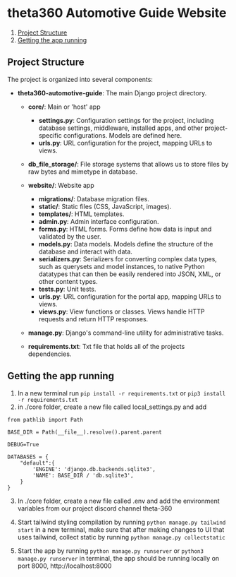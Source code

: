 # theta360 Automotive Guide Website

1. [Project Structure](#project-structure)
2. [Getting the app running](#getting-the-app-running)

## Project Structure

The project is organized into several components:

- **theta360-automotive-guide**: The main Django project directory.

  - **core/**: Main or 'host' app
    - **settings.py**: Configuration settings for the project, including database settings, middleware, installed apps, and other project-specific configurations. Models are defined here.
    - **urls.py**: URL configuration for the project, mapping URLs to views.
  - **db_file_storage/**: File storage systems that allows us to store files by raw bytes and mimetype in database.
  - **website/**: Website app
    - **migrations/**: Database migration files.
    - **static/**: Static files (CSS, JavaScript, images).
    - **templates/**: HTML templates.
    - **admin.py**: Admin interface configuration.
    - **forms.py**: HTML forms. Forms define how data is input and validated by the user.
    - **models.py**: Data models. Models define the structure of the database and interact with data.
    - **serializers.py**: Serializers for converting complex data types, such as querysets and model instances, to native Python datatypes that can then be easily rendered into JSON, XML, or other content types.
    - **tests.py**: Unit tests.
    - **urls.py**: URL configuration for the portal app, mapping URLs to views.
    - **views.py**: View functions or classes. Views handle HTTP requests and return HTTP responses.

  - **manage.py**: Django's command-line utility for administrative tasks.
  - **requirements.txt**: Txt file that holds all of the projects dependencies.

## Getting the app running


1. In a new terminal run `pip install -r requirements.txt` or `pip3 install -r requirements.txt`
2. in ./core folder, create a new file called local_settings.py and add

```
from pathlib import Path

BASE_DIR = Path(__file__).resolve().parent.parent

DEBUG=True

DATABASES = {
    "default":{
        'ENGINE': 'django.db.backends.sqlite3',
        'NAME': BASE_DIR / 'db.sqlite3',
    }
}
```
3. In ./core folder, create a new file called .env and add the environment variables from our project discord channel theta-360

4. Start tailwind styling compilation by running `python manage.py tailwind start` in a new terminal, make sure that after making changes to UI that uses tailwind, collect static by running `python manage.py collectstatic`

5. Start the app by running `python manage.py runserver` or `python3 manage.py runserver` in terminal, the app should be running locally on port 8000, http://localhost:8000


